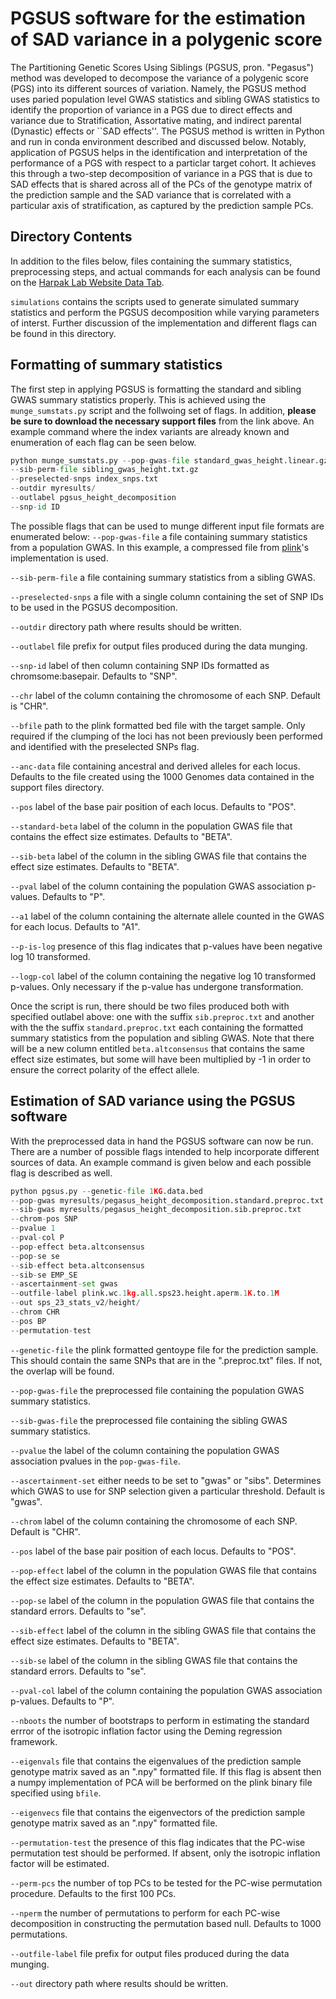 # PGSUS software for the estimation of SAD variance in a polygenic score

The Partitioning Genetic Scores Using Siblings (PGSUS, pron. "Pegasus") method was developed to decompose the variance of a polygenic score (PGS) into its different sources of variation. Namely, the PGSUS method uses paried population level GWAS statistics and sibling GWAS statistics to identify the proportion of variance in a PGS due to direct effects and variance due to Stratification, Assortative mating, and indirect parental (Dynastic) effects or ``SAD effects''. The PGSUS method is written in Python and run in conda environment described and discussed below. Notably, application of PGSUS helps in the identification and interpretation of the performance of a PGS with respect to a particlar target cohort. It achieves this through a two-step decomposition of variance in a PGS that is due to SAD effects that is shared across all of the PCs of the genotype matrix of the prediction sample and the SAD variance that is correlated with a particular axis of stratification, as captured by the prediction sample PCs.

## Directory Contents
In addition to the files below, files containing the summary statistics, preprocessing steps, and actual commands for each analysis can be found on the [Harpak Lab Website Data Tab](https://www.harpaklab.com/data). 

`simulations` contains the scripts used to generate simulated summary statistics and perform the PGSUS decomposition while varying parameters of interst. Further discussion of the implementation and different flags can be found in this directory. 

## Formatting of summary statistics
The first step in applying PGSUS is formatting the standard and sibling GWAS summary statistics properly. This is achieved using the `munge_sumstats.py` script and the follwoing set of flags. In addition, **please be sure to download the necessary support files** from the link above. An example command where the index variants are already known and enumeration of each flag can be seen below. 

```python 
python munge_sumstats.py --pop-gwas-file standard_gwas_height.linear.gz
--sib-perm-file sibling_gwas_height.txt.gz
--preselected-snps index_snps.txt
--outdir myresults/
--outlabel pgsus_height_decomposition
--snp-id ID
 ```

The possible flags that can be used to munge different input file formats are enumerated below:
`--pop-gwas-file` a file containing summary statistics from a population GWAS. In this example, a compressed file from [plink](https://www.cog-genomics.org/plink/1.9/assoc#linear)'s implementation is used. 

`--sib-perm-file` a file containing summary statistics from a sibling GWAS. 

`--preselected-snps` a file with a single column containing the set of SNP IDs to be used in the PGSUS decomposition.

`--outdir` directory path where results should be written. 

`--outlabel` file prefix for output files produced during the data munging. 

`--snp-id` label of then column containing SNP IDs formatted as chromsome:basepair. Defaults to "SNP". 

`--chr` label of the column containing the chromosome of each SNP. Default is "CHR". 

`--bfile` path to the plink formatted bed file with the target sample. Only required if the clumping of the loci has not been previously been performed and identified with the preselected SNPs flag.

`--anc-data` file containing ancestral and derived alleles for each locus. Defaults to the file created using the 1000 Genomes data contained in the support files directory. 

`--pos` label of the base pair position of each locus. Defaults to "POS".

`--standard-beta` label of the column in the population GWAS file that contains the effect size estimates. Defaults to "BETA".

`--sib-beta` label of the column in the sibling GWAS file that contains the effect size estimates. Defaults to "BETA".

`--pval` label of the column containing the population GWAS association p-values. Defaults to "P".

`--a1` label of the column containing the alternate allele counted in the GWAS for each locus. Defaults to "A1". 

`--p-is-log` presence of this flag indicates that p-values have been negative log 10 transformed. 

`--logp-col` label of the column containing the negative log 10 transformed p-values. Only necessary if the p-value has undergone transformation. 

Once the script is run, there should be two files produced both with specified outlabel above: one with the suffix `sib.preproc.txt` and another with the the suffix `standard.preproc.txt` each containing the formatted summary statistics from the population and sibling GWAS. Note that there will be a new column entitled `beta.altconsensus` that contains the same effect size estimates, but some will have been multiplied by -1 in order to ensure the correct polarity of the effect allele. 


## Estimation of SAD variance using the PGSUS software

With the preprocessed data in hand the PGSUS software can now be run. There are a number of possible flags intended to help incorporate different sources of data. An example command is given below and each possible flag is described as well. 

```python
python pgsus.py --genetic-file 1KG.data.bed
--pop-gwas myresults/pegasus_height_decomposition.standard.preproc.txt
--sib-gwas myresults/pegasus_height_decomposition.sib.preproc.txt
--chrom-pos SNP
--pvalue 1
--pval-col P
--pop-effect beta.altconsensus
--pop-se se
--sib-effect beta.altconsensus
--sib-se EMP_SE
--ascertainment-set gwas
--outfile-label plink.wc.1kg.all.sps23.height.aperm.1K.to.1M
--out sps_23_stats_v2/height/
--chrom CHR
--pos BP
--permutation-test
```

`--genetic-file` the plink formatted gentoype file for the prediction sample. This should contain the same SNPs that are in the ".preproc.txt" files. If not, the overlap will be found. 

`--pop-gwas-file` the preprocessed file containing the population GWAS summary statistics. 

`--sib-gwas-file` the preprocessed file containing the sibling GWAS summary statistics. 

`--pvalue` the label of the column containing the population GWAS association pvalues in the `pop-gwas-file`. 

`--ascertainment-set` either needs to be set to "gwas" or "sibs". Determines which GWAS to use for SNP selection given a particular threshold. Default is "gwas".

`--chrom` label of the column containing the chromosome of each SNP. Default is "CHR". 

`--pos` label of the base pair position of each locus. Defaults to "POS".

`--pop-effect` label of the column in the population GWAS file that contains the effect size estimates. Defaults to "BETA".

`--pop-se` label of the column in the population GWAS file that contains the standard errors. Defaults to "se". 

`--sib-effect` label of the column in the sibling GWAS file that contains the effect size estimates. Defaults to "BETA".

`--sib-se` label of the column in the sibling GWAS file that contains the standard errors. Defaults to "se". 

`--pval-col` label of the column containing the population GWAS association p-values. Defaults to "P".

`--nboots` the number of bootstraps to perform in estimating the standard errror of the isotropic inflation factor using the Deming regression framework.

`--eigenvals` file that contains the eigenvalues of the prediction sample genotype matrix saved as an ".npy" formatted file. If this flag is absent then a numpy implementation of PCA will be berformed on the plink binary file specified using `bfile`. 

`--eigenvecs` file that contains the eigenvectors of the prediction sample genotype matrix saved as an ".npy" formatted file.

`--permutation-test` the presence of this flag indicates that the PC-wise permutation test should be performed. If absent, only the isotropic inflation factor will be estimated. 

`--perm-pcs` the number of top PCs to be tested for the PC-wise permutation procedure. Defaults to the first 100 PCs. 

`--nperm` the number of permutations to perform for each PC-wise decomposition in constructing the permutation based null. Defaults to 1000 permutations. 

`--outfile-label` file prefix for output files produced during the data munging. 

`--out` directory path where results should be written. 

